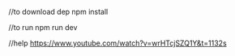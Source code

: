 //to download dep
npm install 

//to run 
npm run dev 

//help 
https://www.youtube.com/watch?v=wrHTcjSZQ1Y&t=1132s

